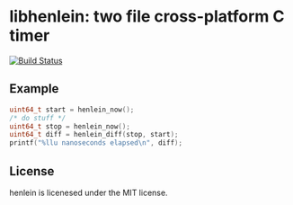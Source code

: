 # libhenlein: two file cross-platform C timer

[![Build Status](https://travis-ci.org/raedwulf/henlein.svg?branch=master)](https://travis-ci.org/raedwulf/henlein)

## Example

```C
uint64_t start = henlein_now();
/* do stuff */
uint64_t stop = henlein_now();
uint64_t diff = henlein_diff(stop, start);
printf("%llu nanoseconds elapsed\n", diff);
```

## License

henlein is licenesed under the MIT license.
